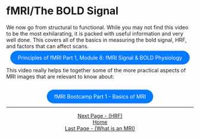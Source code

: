 # fMRI/The BOLD Signal
We now go from structural to functional. While you may not find this video to be the most exhilarating, it is packed with useful information and very well done. This covers all of the basics in measuring the bold signal, HRF, and factors that can affect scans.

<div align="center" margin-bottom="80">
    <a href="https://www.youtube.com/watch?v=example" border="10" style="padding: 10px 20px; background-color: #007bff; color: white; text-decoration: none; border-radius: 100px;"> Principles of fMRI Part 1, Module 8: fMRI Signal & BOLD Physiology </a>
</div>
<br/> 
This video really helps tie together some of the more practical aspects of MRI images that are relevant to know about: 
<br/> 
<br/> 
<div align="center" style="margin-top: 20px; margin-bottom: 20px">
    <a href="https://www.youtube.com/watch?v=yA65FuSpOMs&list=PLyGKBDfnk-iDVpUGSR_GlDmQrZOS0Lk6k&index=1&t=1s" style="padding: 10px 20px; background-color: #007bff; color: white; text-decoration: none; border-radius: 100px;"> fMRI Bootcamp Part 1 - Basics of MRI </a>
</div>

 ------------------------------------------------------------------------------------------------
<div align="center"; margin-top="10px">
  <a href="hrf.md">Next Page - (HRF)</a>
</div>

<div align="center"; margin-top="10px">
  <a href="README.md">Home</a>
</div>

<div align="center"; margin-top="10px">
  <a href="what_is_an_mri.md">Last Page - (What is an MRI)</a>
</div>

